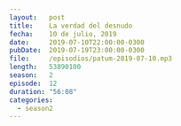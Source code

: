 ```yaml
---
layout:   post
title:    La verdad del desnudo
fecha:    10 de julio, 2019
date:     2019-07-10T22:00:00-0300
pubDate:  2019-07-19T23:00:00-0300
file:     /episodios/patum-2019-07-10.mp3
length:   53890100
season:   2
episode:  12
duration: "56:08"
categories:
  - season2
---
```

